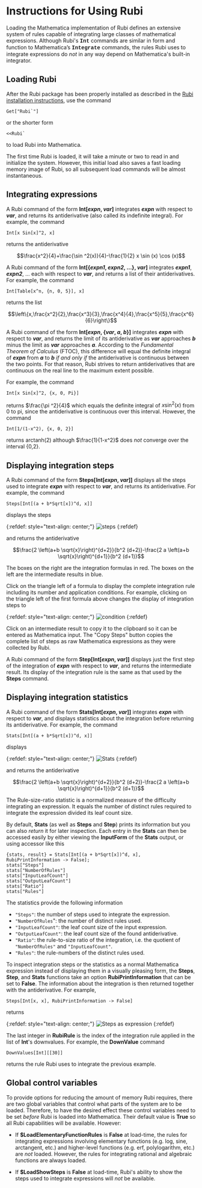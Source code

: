 # Instructions for Using Rubi

Loading the Mathematica implementation of Rubi defines an extensive system of rules capable of integrating large classes of mathematical expressions.  Although Rubi's **<font face="courier">Int</font>** commands are similar in form and function to Mathematica’s **<font face="courier">Integrate</font>** commands, the rules Rubi uses to integrate expressions do *not* in any way depend on Mathematica's built-in integrator.


## Loading Rubi

After the Rubi package has been properly installed as described in the [Rubi installation instructions](https://rulebasedintegration.org/downloadRubi.html), use the command

```mma
Get["Rubi`"]
```
or the shorter form

```mma
<<Rubi`
```
to load Rubi into Mathematica.

The first time Rubi is loaded, it will take a minute or two to read in and initialize the system.  However, this initial load also saves a fast loading memory image of Rubi, so all subsequent load commands will be almost instantaneous. 


## Integrating expressions

A Rubi command of the form **Int[*expn*, *var*]** integrates ***expn*** with respect to ***var***, and returns its antiderivative (also called its indefinite integral).  For example, the command
```mma
Int[x Sin[x]^2, x]
```
returns the antiderivative


$$\frac{x^2}{4}+\frac{\sin ^2(x)}{4}-\frac{1}{2} x \sin (x) \cos (x)$$

A Rubi command of the form **Int[{*expn1*, *expn2*, ...}, *var*]** integrates ***expn1***, ***expn2***, ... each with respect to ***var***, and returns a list of their antiderivatives.  For example, the command

```mma
Int[Table[x^n, {n, 0, 5}], x]
```
returns the list

$$\left\{x,\frac{x^2}{2},\frac{x^3}{3},\frac{x^4}{4},\frac{x^5}{5},\frac{x^6}{6}\right\}$$

A Rubi command of the form **Int[*expn*, {*var*, *a*, *b*}]** integrates ***expn*** with respect to ***var***, and returns the limit of its antiderivative as ***var*** approaches ***b*** minus the limit as ***var*** approaches ***a***.  According to the *Fundamental Theorem of Calculus* (FTOC), this difference will equal the definite integral of ***expn*** from ***a*** to ***b*** *if and only if* the antiderivative is continuous between the two points.  For that reason, Rubi strives to return antiderivatives that are continuous on the real line to the maximum extent possible.

For example, the command

```mma
Int[x Sin[x]^2, {x, 0, Pi}]
```
returns $\frac{\pi ^2}{4}$ which equals the definite integral of $x \sin ^2(x)$ from 0 to pi, since the antiderivative is continuous over this interval.  However, the command

```mma
Int[1/(1-x^2), {x, 0, 2}]
```
returns arctanh(2) although $\frac{1}{1-x^2}$ does *not* converge over the interval {0,2}.


## Displaying integration steps

A Rubi command of the form **Steps[Int[*expn*, *var*]]** displays all the steps used to integrate ***expn*** with respect to ***var***, and returns its antiderivative.  For example, the command

```mma
Steps[Int[(a + b*Sqrt[x])^d, x]]
```
displays the steps

{:refdef: style="text-align: center;"}
![steps](https://rulebasedintegration.org/RubiScreenShots/integrationSteps1.png)
{:refdef}

and returns the antiderivative

$$\frac{2 \left(a+b \sqrt{x}\right)^{d+2}}{b^2 (d+2)}-\frac{2 a \left(a+b \sqrt{x}\right)^{d+1}}{b^2 (d+1)}$$

The boxes on the right are the integration formulas in red.  The boxes on the left are the intermediate results in blue.

Click on the triangle left of a formula to display the complete integration rule including its number and application conditions.  For example, clicking on the triangle left of the first formula above changes the display of integration steps to

{:refdef: style="text-align: center;"}
![condition](https://rulebasedintegration.org/RubiScreenShots/integrationSteps2.png)
{:refdef}

Click on an intermediate result to copy it to the clipboard so it can be entered as Mathematica input. The "Copy Steps" button copies the complete list of steps as raw Mathematica expressions as they were collected by Rubi.

A Rubi command of the form **Step[Int[*expn*, *var*]]** displays just the first step of the integration of ***expn*** with respect to ***var***, and returns the intermediate result.  Its display of the integration rule is the same as that used by the **Steps** command.


## Displaying integration statistics

A Rubi command of the form **Stats[Int[*expn*, *var*]]** integrates ***expn*** with respect to ***var***, and displays statistics about the integration before returning its antiderivative.  For example, the command

```mma
Stats[Int[(a + b*Sqrt[x])^d, x]]
```
displays

{:refdef: style="text-align: center;"}
![Stats](https://rulebasedintegration.org/RubiScreenShots/integrationStats.png)
{:refdef}

and returns the antiderivative

$$\frac{2 \left(a+b \sqrt{x}\right)^{d+2}}{b^2 (d+2)}-\frac{2 a \left(a+b \sqrt{x}\right)^{d+1}}{b^2 (d+1)}$$

The Rule-size-ratio statistic is a normalized measure of the difficulty integrating an expression.  It equals the number of distinct rules required to integrate the expression divided its leaf count size. 

By default, **Stats** (as well as **Steps** and **Step**) prints its information but you can also *return* it for later inspection.
Each entry in the **Stats** can then be accessed easily by either viewing the **InputForm** of the **Stats** output, or using accessor
like this

```mma
{stats, result} = Stats[Int[(a + b*Sqrt[x])^d, x], RubiPrintInformation -> False];
stats["Steps"]
stats["NumberOfRules"]
stats["InputLeafCount"]
stats["OutputLeafCount"]
stats["Ratio"]
stats["Rules"]
```

The statistics provide the following information

- `"Steps"`: the number of steps used to integrate the expression.
- `"NumberOfRules`": the number of distinct rules used.
- `"InputLeafCount"`: the leaf count size of the input expression.
- `"OutputLeafCount"`: the leaf count size of the found antiderivative.
- `"Ratio"`: the rule-to-size ratio of the integration, i.e. the quotient of `"NumberOfRules"` and `"InputLeafCount"`.
- `"Rules"`: the rule-numbers of the distinct rules used.

To inspect integration steps or the statistics as a normal Mathematica expression instead of displaying them in a visually pleasing form, the **Steps**, **Step**, and **Stats** functions take an option **RubiPrintInformation** that can be set to **False**. The information about the integration is then returned together with the antiderivative.  For example,

```mma
Steps[Int[x, x], RubiPrintInformation -> False]
```

returns

{:refdef: style="text-align: center;"}
![Steps as expression](https://rulebasedintegration.org/RubiScreenShots/integrationStepsExpression.png)
{:refdef}

The last integer in **RubiRule** is the index of the integration rule applied in the list of **Int**'s downvalues.  For example, the **DownValue** command

```mma
DownValues[Int][[30]]
```

returns the rule Rubi uses to integrate the previous example.


## Global control variables

To provide options for reducing the amount of memory Rubi requires, there are two global variables that control what parts of the system are to be loaded.  Therefore, to have the desired effect these control variables need to be set *before* Rubi is loaded into Mathematica.  Their default value is **True** so all Rubi capabilities will be available.  However:

* If **$LoadElementaryFunctionRules** is **False** at load-time, the rules for integrating expressions involving elementary functions (e.g. log, sine, arctangent, etc.) and higher-level functions (e.g. erf, polylogarithm, etc.) are *not* loaded.  However, the rules for integrating rational and algebraic functions are always loaded.

* If **$LoadShowSteps** is **False** at load-time, Rubi's ability to show the steps used to integrate expressions will *not* be available.
